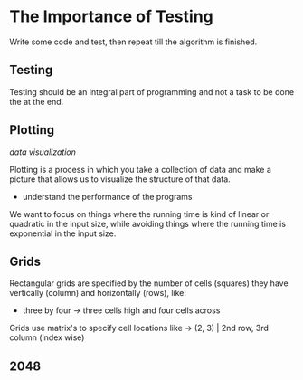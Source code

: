 # The Importance of Testing

Write some code and test, then repeat till the algorithm is finished.

## Testing

Testing should be an integral part of programming and not a task to be done the at the end.

## Plotting

*data visualization*

Plotting is a process in which you take a collection of data and make a picture that allows us to visualize the structure of that data.

* understand the performance of the programs

We want to focus on things where the running time is kind of linear or quadratic in the input size,
while avoiding things where the running time is exponential in the input size.

## Grids

Rectangular grids are specified by the number of cells (squares) they have vertically (column) and horizontally (rows), like:

* three by four -> three cells high and four cells across

Grids use matrix's to specify cell locations like -> (2, 3) | 2nd row, 3rd column (index wise)

## 2048
